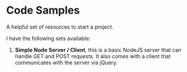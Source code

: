 # Code Samples

A helpful set of resources to start a project.

I have the following sets available:

1. **Simple Node Server / Client**, this is a basic NodeJS server that can handle GET and POST requests. It also comes with a client that communicates with the server via jQuery.